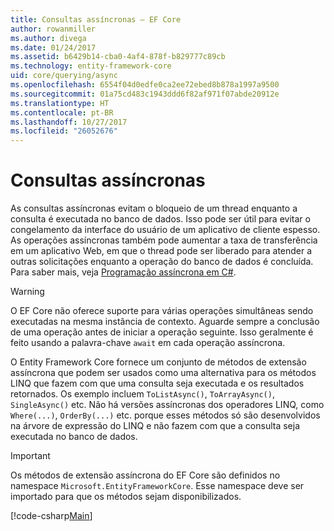 ```yaml
---
title: Consultas assíncronas – EF Core
author: rowanmiller
ms.author: divega
ms.date: 01/24/2017
ms.assetid: b6429b14-cba0-4af4-878f-b829777c89cb
ms.technology: entity-framework-core
uid: core/querying/async
ms.openlocfilehash: 6554f04d0edfe0ca2ee72ebed8b878a1997a9500
ms.sourcegitcommit: 01a75cd483c1943ddd6f82af971f07abde20912e
ms.translationtype: HT
ms.contentlocale: pt-BR
ms.lasthandoff: 10/27/2017
ms.locfileid: "26052676"
---
```

# <a name="asynchronous-queries"></a>Consultas assíncronas

As consultas assíncronas evitam o bloqueio de um thread enquanto a consulta é executada no banco de dados. Isso pode ser útil para evitar o congelamento da interface do usuário de um aplicativo de cliente espesso. As operações assíncronas também pode aumentar a taxa de transferência em um aplicativo Web, em que o thread pode ser liberado para atender a outras solicitações enquanto a operação do banco de dados é concluída. Para saber mais, veja [Programação assíncrona em C#](https://docs.microsoft.com/dotnet/csharp/async).

> [!WARNING]  
> O EF Core não oferece suporte para várias operações simultâneas sendo executadas na mesma instância de contexto. Aguarde sempre a conclusão de uma operação antes de iniciar a operação seguinte. Isso geralmente é feito usando a palavra-chave `await` em cada operação assíncrona.

O Entity Framework Core fornece um conjunto de métodos de extensão assíncrona que podem ser usados como uma alternativa para os métodos LINQ que fazem com que uma consulta seja executada e os resultados retornados. Os exemplo incluem `ToListAsync()`, `ToArrayAsync()`, `SingleAsync()` etc. Não há versões assíncronas dos operadores LINQ, como `Where(...)`, `OrderBy(...)` etc. porque esses métodos só são desenvolvidos na árvore de expressão do LINQ e não fazem com que a consulta seja executada no banco de dados.

> [!IMPORTANT]  
> Os métodos de extensão assíncrona do EF Core são definidos no namespace `Microsoft.EntityFrameworkCore`. Esse namespace deve ser importado para que os métodos sejam disponibilizados.

[!code-csharp[Main](../../../samples/core/Querying/Querying/Async/Sample.cs#Sample)]
